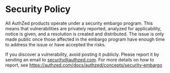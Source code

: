# Security Policy

All AuthZed products operate under a security embargo program. This means that vulnerabilities are privately reported, analyzed for applicability, notice is given, and a resolution is created and distributed. The issue is only made public once those affected in the embargo program have enough time to address the issue or have accepted the risks.

If you discover a vulnerability, avoid posting it publicly. Please report it by sending an email to <security@authzed.com>. For more details on how to report, see <https://authzed.com/docs/authzed/concepts/security-embargo>
